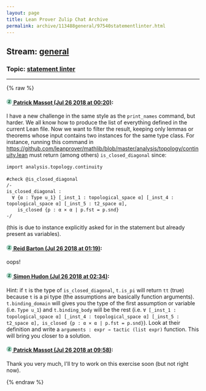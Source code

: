 ```yaml
---
layout: page
title: Lean Prover Zulip Chat Archive 
permalink: archive/113488general/97540statementlinter.html
---
```


## Stream: [general](index.html)
### Topic: [statement linter](97540statementlinter.html)

---


{% raw %}
#### [![Click to go to Zulip](../../assets/img/zulip2.png) Patrick Massot (Jul 26 2018 at 00:20)](https://leanprover.zulipchat.com/#narrow/stream/113488-general/topic/statement%20linter/near/130305793):
I have a new challenge in the same style as the `print_names` command, but harder. We all know how to produce the list of everything defined in the current Lean file. Now we want to filter the result, keeping only lemmas or theorems whose input contains two instances for the same type class. For instance, running this command in https://github.com/leanprover/mathlib/blob/master/analysis/topology/continuity.lean must return (among others) `is_closed_diagonal` since:
```lean
import analysis.topology.continuity

#check @is_closed_diagonal
/-
is_closed_diagonal :
  ∀ {α : Type u_1} [_inst_1 : topological_space α] [_inst_4 : topological_space α] [_inst_5 : t2_space α],
    is_closed {p : α × α | p.fst = p.snd}
-/
```
(this is due to instance explicitly asked for in the statement but already present as variables).

#### [![Click to go to Zulip](../../assets/img/zulip2.png) Reid Barton (Jul 26 2018 at 01:19)](https://leanprover.zulipchat.com/#narrow/stream/113488-general/topic/statement%20linter/near/130308512):
oops!

#### [![Click to go to Zulip](../../assets/img/zulip2.png) Simon Hudon (Jul 26 2018 at 02:34)](https://leanprover.zulipchat.com/#narrow/stream/113488-general/topic/statement%20linter/near/130312325):
Hint: if `t` is the type of `is_closed_diagonal`, `t.is_pi` will return `tt` (true) because `t` is a pi type (the assumptions are basically function arguments). `t.binding_domain` will gives you the type of the first assumption or variable  (i.e. `Type u_1`) and `t.binding_body` will be the rest (i.e. `∀ [_inst_1 : topological_space α] [_inst_4 : topological_space α] [_inst_5 : t2_space α], is_closed {p : α × α | p.fst = p.snd}`). Look at their definition and write a `arguments : expr → tactic (list expr)` function. This will bring you closer to a solution.

#### [![Click to go to Zulip](../../assets/img/zulip2.png) Patrick Massot (Jul 26 2018 at 09:58)](https://leanprover.zulipchat.com/#narrow/stream/113488-general/topic/statement%20linter/near/130328113):
Thank you very much, I'll try to work on this exercise soon (but not right now).


{% endraw %}
